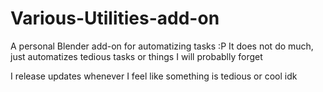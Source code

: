# Various-Utilities-add-on

A personal Blender add-on for automatizing tasks :P
It does not do much, just automatizes tedious tasks or things I will probablly forget

I release updates whenever I feel like something is tedious or cool idk
